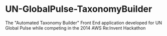 # UN-GlobalPulse-TaxonomyBuilder
The "Automated Taxonomy Builder" Front End application developed for UN Global Pulse while competing in the 2014 AWS Re:Invent Hackathon
